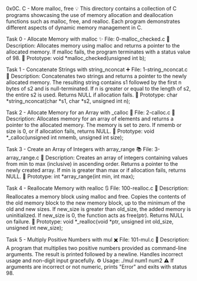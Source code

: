 0x0C. C - More malloc, free 💡
This directory contains a collection of C programs showcasing the use of memory allocation and deallocation functions such as malloc, free, and realloc. Each program demonstrates different aspects of dynamic memory management in C.

Task 0 - Allocate Memory with malloc ✨
File: 0-malloc_checked.c
📝 Description: Allocates memory using malloc and returns a pointer to the allocated memory. If malloc fails, the program terminates with a status value of 98.
💼 Prototype: void *malloc_checked(unsigned int b);

Task 1 - Concatenate Strings with string_nconcat ➕
File: 1-string_nconcat.c
📝 Description: Concatenates two strings and returns a pointer to the newly allocated memory. The resulting string contains s1 followed by the first n bytes of s2 and is null-terminated. If n is greater or equal to the length of s2, the entire s2 is used. Returns NULL if allocation fails.
💼 Prototype: char *string_nconcat(char *s1, char *s2, unsigned int n);

Task 2 - Allocate Memory for an Array with _calloc 🌟
File: 2-calloc.c
📝 Description: Allocates memory for an array of elements and returns a pointer to the allocated memory. The memory is set to zero. If nmemb or size is 0, or if allocation fails, returns NULL.
💼 Prototype: void *_calloc(unsigned int nmemb, unsigned int size);

Task 3 - Create an Array of Integers with array_range 📚
File: 3-array_range.c
📝 Description: Creates an array of integers containing values from min to max (inclusive) in ascending order. Returns a pointer to the newly created array. If min is greater than max or if allocation fails, returns NULL.
💼 Prototype: int *array_range(int min, int max);

Task 4 - Reallocate Memory with realloc 🔃
File: 100-realloc.c
📝 Description: Reallocates a memory block using malloc and free. Copies the contents of the old memory block to the new memory block, up to the minimum of the old and new sizes. If new_size is greater than old_size, the added memory is uninitialized. If new_size is 0, the function acts as free(ptr). Returns NULL on failure.
💼 Prototype: void *_realloc(void *ptr, unsigned int old_size, unsigned int new_size);

Task 5 - Multiply Positive Numbers with mul ✖️
File: 101-mul.c
📝 Description: A program that multiplies two positive numbers provided as command-line arguments. The result is printed followed by a newline. Handles incorrect usage and non-digit input gracefully.
⚙️ Usage: ./mul num1 num2
⚠️ If arguments are incorrect or not numeric, prints "Error" and exits with status 98.
